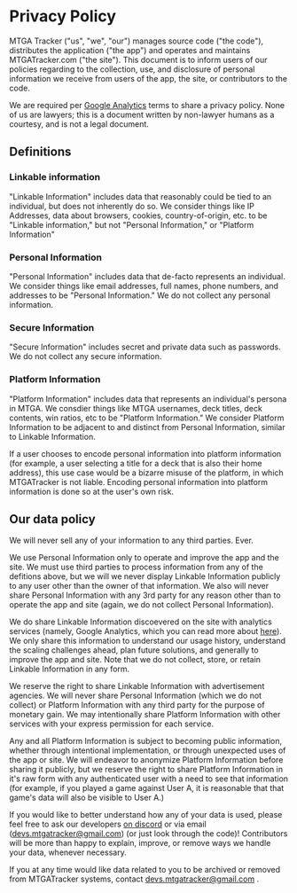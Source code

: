 # Privacy Policy

MTGA Tracker ("us", "we", "our") manages source code ("the code"), distributes the application ("the app") and operates
and maintains MTGATracker.com ("the site"). This document is to inform users of our policies regarding to the
collection, use, and disclosure of personal information we receive from users of the app, the site, or contributors to
the code.

We are required per [Google Analytics](https://www.google.com/analytics/terms/us.html) terms to share a privacy policy.
None of us are lawyers; this is a document written by non-lawyer humans as a courtesy, and is not a legal document.

## Definitions

### Linkable information

"Linkable Information" includes data that reasonably could be tied to an individual, but does not inherently do so. We
consider things like IP Addresses, data about browsers, cookies, country-of-origin, etc. to be "Linkable information,"
but not "Personal Information," or "Platform Information"

### Personal Information

"Personal Information" includes data that de-facto represents an individual. We consider things like email addresses, full names, phone numbers, and addresses to be "Personal Information." We do not collect any personal information.

### Secure Information

"Secure Information" includes secret and private data such as passwords. We do not collect any secure information.

### Platform Information

"Platform Information" includes data that represents an individual's persona in MTGA. We consdier things like MTGA
usernames, deck titles, deck contents, win ratios, etc to be "Platform Information." We consider Platform Information
to be adjacent to and distinct from Personal Information, similar to Linkable Information.

If a user chooses to encode personal information into platform information (for example, a user selecting a title for a deck that is also their home address), this use case would be a bizarre misuse of the platform, in which MTGATracker is not liable. Encoding personal information into platform information is done so at the user's own risk.

## Our data policy

We will never sell any of your information to any third parties. Ever.

We use Personal Information only to operate and improve the app and the site. We must use third parties to process
information from any of the defitions above, but we will we never display Linkable Information
publicly to any user other than the owner of that information. We also will never share Personal Information with any
3rd party for any reason other than to operate the app and site (again, we do not collect Personal Information).

We do share Linkable Information discoevered on the site with analytics services (namely, Google Analytics, which you
can read more about [here](https://www.google.com/policies/privacy/partners/)). We only share this information to
understand our usage history, understand the scaling challenges ahead, plan future solutions, and generally to improve
the app and site. Note that we do not collect, store, or retain Linkable Information in any form.

We reserve the right to share Linkable Information with advertisement agencies. We will never share Personal
Information (which we do not collect) or Platform Information with any third party for the purpose of monetary gain. We may intentionally share Platform Information with other services with your express permission for each service.

Any and all Platform Information is subject to becoming public information, whether through intentional implementation,
or through unexpected uses of the app or site. We will endeavor to anonymize Platform Information before sharing it
publicly, but we reserve the right to share Platform Information in it's raw form with any authenticated user with a need to see that
information (for example, if you played a game against User A, it is reasonable that that game's data will also be visible to User A.)

If you would like to better understand how any of your data is used, please feel free to ask
our developers [on discord](https://discord.gg/j5u76j2) or via email (devs.mtgatracker@gmail.com)
(or just look through the code)! Contributors will be more than happy to explain, improve, or remove ways we handle your data, whenever necessary.

If you at any time would like data related to you to be archived or removed from MTGATracker systems, contact devs.mtgatracker@gmail.com .
